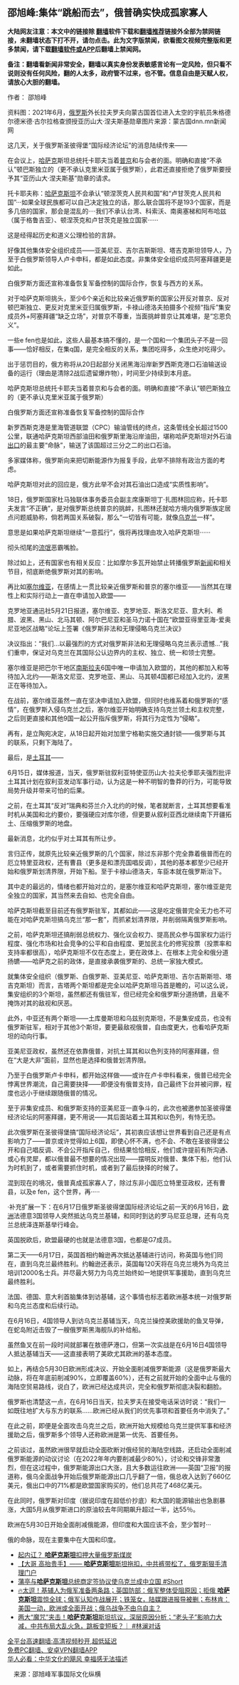  <!-- 面包屑导航 --> <h2>邵旭峰:集体“跳船而去”，俄普确实快成孤家寡人</h2> <p class="notice"><b>大陆网友注意：本文中的链接除 <a href="https://github.com/bannedbook/fanqiang" >翻墙</a>软件下载和<a href="https://github.com/killgcd/justmysocks/blob/master/README.md">翻墙推荐</a>链接外全部为禁网链接，未翻墙状态下打不开，请勿点击。此为文字版禁闻，欲看图文视频完整版和更多禁闻，请下载<a href="https://github.com/bannedbook/fanqiang">翻墙软件或APP</a>后翻墙上禁闻网。</p><p>备注：翻墙看新闻非常安全，翻墙以真实身份发表敏感言论有一定风险，但只看不说则没有任何风险，翻的人太多，政府管不过来，也不管。信息自由是天赋人权，请放心大胆的翻墙。</b></p>  <div class="entry"> <p>作者： 邵旭峰</p> <p id="conimg">资料图：2021年6月，<a href="https://www.bannedbook.org/bnews/tag/%e4%bf%84%e7%bd%97%e6%96%af/" class="st_tag internal_tag" rel="tag" title="标签 俄罗斯 下的日志">俄罗斯</a>外长拉夫罗夫向蒙古国首位进入太空的宇航员朱格德尔德米德·古尔拉格查颁授亚历山大·涅夫斯基勋章图片来源：蒙古国dnn.mn新闻网</p> <p>这几天，关于俄罗斯圣彼得堡“国际经济论坛”的消息陆续传来——</p> <p>在会议上，<a href="https://www.bannedbook.org/bnews/tag/%E5%93%88%E8%90%A8%E5%85%8B/" class="st_tag internal_tag" rel="tag" title="标签 哈萨克 下的日志">哈萨克</a>斯坦总统托卡耶夫当着<a href="https://www.bannedbook.org/bnews/tag/%e6%99%ae%e4%ba%ac/" class="st_tag internal_tag" rel="tag" title="标签 普京 下的日志">普京</a>和与会者的面。明确和直接“不承认”顿巴斯独立的（更不承认克里米亚属于俄罗斯），此君还直接拒绝了俄罗斯要授予其“亚历山大·涅夫斯基”勋章的请求。</p> <p>托卡耶夫称：<a href="https://www.bannedbook.org/bnews/tag/%e5%93%88%e8%90%a8%e5%85%8b%e6%96%af%e5%9d%a6/" class="st_tag internal_tag" rel="tag" title="标签 哈萨克斯坦 下的日志">哈萨克斯坦</a>不会承认“顿涅茨克人民共和国”和“卢甘茨克人民共和国”···如果全球民族都可以自己决定独立的话，那么联合国将不是193个国家，而是多几倍的国家，那会是混乱的····我们不承认台湾、科索沃、南奥塞梯和阿布哈兹（属于格鲁吉亚）、顿涅茨克和卢甘茨克是独立国家······</p> <p>这是经得起历史和道义公理检验的言辞。</p> <p>好像其他集体安全组织成员——亚美尼亚、吉尔吉斯斯坦、塔吉克斯坦领导人，乃至于白俄罗斯领导人卢卡申科，都是如此态度。非集体安全组织成员阿塞拜疆更是如此。</p> <p>白俄罗斯方面还宣称准备恢复军备控制的国际合作，恢复与西方的关系。</p> <p>对于哈萨克斯坦挑头，至少6个亲近和比较亲近俄罗斯的国家公开反对普京、反对顿巴斯独立、更反对克里米亚归属俄罗斯，卡禄山德洛夫拍摄多个视频“指斥”集安成员外+阿塞拜疆“缺乏立场”，对普京不尊重，当面挑衅普京让其难堪，是“忘恩负义”。</p> <p>一些e fen也是如此，这些人最基本搞不懂的，是一个国和一个集团头子不是一回事——恰好相反，在集q国，是完全相反的关系，集团吃得多，众生绝对吃得少。</p> <p>出于惩罚目的，俄方称将从20日起部分关闭黑海沿岸新罗西斯克港口石油输送设备的运行（理由是清除2战后遗留爆炸物），时间至少持续到本月底。</p> <p>哈萨克斯坦总统托卡耶夫当着普京和与会者的面。明确和直接“不承认”顿巴斯独立的（更不承认克里米亚属于俄罗斯）</p> <p>白俄罗斯方面还宣称准备恢复军备控制的国际合作</p> <p>新罗西斯克港是里海管道联盟（CPC）输油管线的终点，这条管线全长超过1500公里，联通哈萨克斯坦西部油田和俄罗斯里海沿岸油田，堪称哈萨克斯坦对外石油<a href="https://www.bannedbook.org/bnews/tag/%E5%87%BA%E5%8F%A3/" class="st_tag internal_tag" rel="tag" title="标签 出口 下的日志">出口</a>的最主要“命脉”，输送了该国超过三分之二的出口石油。</p>  <p>多家媒体称，俄罗斯向来把切断能源作为报复手段，此举不排除有政治方面的考虑。</p> <p>哈萨克斯坦对此的回应是，俄方此举不会对其石油出口造成“实质性影响”。</p> <p>18日，俄罗斯国家杜马独联体事务委员会副主席康斯坦丁·扎图林回应称，托卡耶夫发言“不正确”，是对俄罗斯总统普京的挑衅，扎图林还就哈方境内俄罗斯族定居点问题威胁称，倘若两国关系破裂，那么“一切皆有可能，就像<a href="https://www.bannedbook.org/bnews/tag/%e4%b9%8c%e5%85%8b%e5%85%b0/" class="st_tag internal_tag" rel="tag" title="标签 乌克兰 下的日志">乌克兰</a>一样”。</p> <p>意思是如果哈萨克斯坦继续“一意孤行”，俄将再找理由攻入哈萨克斯坦······</p> <p>彻头彻尾的<span class='wp_keywordlink'><a href="https://www.bannedbook.org/forum11/topic282.html" title="禁片：评中国共产党的流氓本性" target="_blank">流氓</a></span>恶霸嘴脸。</p> <p>除过如上，还有国家也有相关反应：比如摩尔多瓦开始禁止转播俄罗斯<span class='wp_keywordlink_affiliate'><a href="https://www.bannedbook.org/" title="新闻">新闻</a></span>和相关节目，彻底断绝俄罗斯对其的影响。</p> <p>再比如<a href="https://www.bannedbook.org/bnews/tag/%E5%A1%9E%E5%B0%94%E7%BB%B4%E4%BA%9A/" class="st_tag internal_tag" rel="tag" title="标签 塞尔维亚 下的日志">塞尔维亚</a>，在感情上一贯比较亲近俄罗斯和普京的塞尔维亚——当然其在理性上和实际行动上一直在申请加入欧盟——</p> <p>克罗地亚通迅社5月21日报道，塞尔维亚、克罗地亚、斯洛文尼亚、意大利、希腊、波黑、黑山、北马其顿、阿尔巴尼亚和圣马力诺十国在“欧盟亚得里亚海-爱奥尼亚地区战略”论坛上签署《俄罗斯非法和无理侵略乌克兰决议》</p> <p>决议指出：“我们…以最强烈的方式对俄罗斯非法和无理侵略乌克兰表示遗憾…”我们重申，保证对乌克兰在其国际公认边界内的主权、独立、统一和领士完整。</p> <p>塞尔维亚是把巴尔干地区<span class='wp_keywordlink'><a href="https://www.bannedbook.org/forum2/topic1341.html" title="南斯拉夫的实验 1948-1974" target="_blank">南斯拉夫</a></span>6国中唯一申请加入欧盟的，其他的都加入和等待加入北约——斯洛文尼亚、克罗地亚、黑山、马其顿4国都已经加入北约，波黑正在等待加入。</p> <p>在战前，塞尔维亚虽然一直在坚决申请加入欧盟，但同时也维系着和俄罗斯的“感情”，在俄罗斯入侵乌克兰之后，塞尔维亚开始明确支持乌克兰领土和主权完整，之后则更直接和其他9国一起公开指斥俄罗斯，将其行为定性为“侵略”。</p> <p>再有，是立陶宛决定，从18日起开始对加里宁格勒实施交通封锁——俄罗斯与其的联系，只剩下海陆了。</p> <p>最后，是<a href="https://www.bannedbook.org/bnews/tag/%e5%9c%9f%e8%80%b3%e5%85%b6/" class="st_tag internal_tag" rel="tag" title="标签 土耳其 下的日志">土耳其</a>——</p> <p>6月15日，媒体报道，当天，俄罗斯驻叙利亚特使亚历山大·拉夫伦季耶夫强烈批评土耳其计划在叙利亚发动军事行动，认为这是一种不明智的鲁莽的行为，可能导致局势升级并带来可怕的后果。</p>  <p>之前，在土耳其“反对”瑞典和芬兰介入北约的时候，笔者就断言，土耳其想要看准时机从美国和北约要价，要强硬应对库尔德，但更要从叙利亚西北继续南下开疆拓土、压缩俄罗斯的地盘。</p> <p>最新消息，北约似乎对土耳其有所让步。</p> <p>言归正传，就原先比较亲近俄罗斯的几个国家，除过东非那个完全靠着俄普而在的厄立特里亚政权，还有曹县（更多是和漂亮国唱反调），其他的基本都至少已经开始和俄罗斯划清界限，开始下船。至于卡禄山德洛夫，车臣本就在俄罗斯治下。</p> <p>其中走的最远的，情绪也都开始对立的，是塞尔维亚和哈萨克斯坦，塞尔维亚是完全独立的国家，其当然来去自如、也完全自由。</p> <p>哈萨克斯坦截至目前还有俄罗斯驻军，其都如此——这是吃定俄普完全无力也不可能在对哈萨克斯坦搞乌克兰“那一套”，而抓紧划清界限，并削弱隔离俄罗斯影响。</p> <p>之前，哈萨克斯坦还搞削弱总统权力、强化议会权力、提高民众参与国家权力运行程度、强化市场和社会竞争的公平和自由程度、更加民主化的修宪投票（投票率和支持率都很高），哈萨克斯坦不仅在态度上，更在政体上、在根本上完全和俄分道扬镳——哈萨克之前的政体，是直接承袭俄罗斯的、总统一家独大模式。</p> <p>就集体安全组织（俄罗斯、白俄罗斯、亚美尼亚、哈萨克斯坦、吉尔吉斯斯坦、塔吉克斯坦）而言，吉塔两个斯坦都是完全以哈萨克斯坦马首是瞻的，可以这么说，集安组织的3个斯坦，虽然都还有俄驻军，但已经完全和俄罗斯分道扬镳，且毫不掩饰对其的敌视和厌恶。</p> <p>此外，中亚还有两个斯坦——土库曼斯坦和乌兹别克斯坦，不是集安成员，也没有俄罗斯驻军，相对于其他3个斯坦，要更最敌视俄普，自由度更大，也看哈萨克斯坦的动向行事。</p> <p>亚美尼亚政权，虽然还在依靠俄普，对抗土耳其和以色列支持的阿塞拜疆，但在“大是大非”面前，显然也是选择和俄普划清界限。</p> <p>乃至于白俄罗斯卢卡申科，都开始这样做——或许在卢卡申科看来，俄普已经完全悖离世界潮流，自己需要抉择——即便没有俄普支持，自己最终下台并被问罪，程度也远小于继续跟随俄普的情况。</p> <p>至于非集安成员、和俄罗斯支持的亚美尼亚一直争斗的，此次也被邀参加圣彼得堡经济论坛的阿塞拜疆，更不用说——其后面站着土耳其和以色列，有恃无恐。</p> <p>此次俄罗斯在圣彼得堡搞“国际经济论坛”，其初衷应该想让世界看到自己还是有点影响力了——普京或许觉得如上6国，即使心怀不满，也不会、不敢在圣彼得堡公开和自己唱反调、不会公开指斥自己，但结果恰恰相反，他们或许提前有所沟通、或心有灵犀，都以俄普最不想要的情况出现——摆明反对俄普、集体下船，他们认为时机到了，或者需要抓住时机，或者到了最后抉择的时候了。</p> <p>混到现在的境况，俄普真成孤家寡人了，除过东非小国厄立特里亚政权，还有曹县，以及e fen，这个世界，再·····</p> <p>·补充扩展一下：在6月17日俄罗斯圣彼得堡国际经济论坛之前一天的6月16日，<a href="https://www.bannedbook.org/bnews/tag/%e6%ac%a7%e6%b4%b2/" class="st_tag internal_tag" rel="tag" title="标签 欧洲 下的日志">欧洲</a>法德意3国领导人突然抵达乌克兰基辅，和同时到达的罗马尼亚总理，还有乌克兰总统泽连斯基举行峰会。</p>  <p>英国脱欧后，欧盟最硬的也就是法德意3国，也都是G7成员。</p> <p>第二天——6月17日，英国首相约翰逊再次抵达基辅进行访问，称英国与他们同在，直到乌克兰最终胜利。约翰逊还表示，英国每120天将在乌克兰境外为乌克兰培训12000名士兵。并尽最大努力为乌克兰始终如一地提供军事援助，直到乌克兰最终胜利。</p> <p>法国、德国、意大利首脑集体到访基辅，这个事情也标志着欧洲基本统一对俄罗斯和乌克兰态度和后续行动。</p> <p>在6月16日，4国领导人到访乌克兰基辅当天，乌克兰操控美欧援助的鱼叉导弹，在蛇岛附近击毁了一艘俄罗斯黑海舰队的补给船。</p> <p>虽然鱼叉在前一段时间就部署在敖德萨港口，但第一次实战是在6月16日4国领导人抵达基辅当天——这直接表明了美欧尤其欧洲的基本态度。</p> <p>如上，再结合5月30日欧洲形成决议、开始全面削减俄罗斯能源（这是俄罗斯最大动脉，将在年底前削减90%，立即覆盖60%），还有之前就开始的全面中止与俄的海陆空贸易路线，说白了，欧洲已经达成共识，完全和俄罗斯彻底决裂和翻脸。</p> <p>俄罗斯也清楚这一点，在6月16日当天，拉夫罗夫在接受电话采访时说：“我们一如既往地扩大与东方的联系……欧洲已经从我们的优先事项和首要任务中消失了。”</p> <p>在此之前，即便是全面攻击乌克兰之后，欧洲开始大规模给乌克兰提供军事和经济援助之后，俄罗斯多个领导人还称欧洲是第一优先、首要任务。</p> <p>之前谈过，虽然欧洲很早就启动全面砍断对俄经贸的海陆空线路，还启动全面削减俄罗斯能源的动议讨论（在2022年年内要削减最少80%），讨论和交锋非常激烈，但在这过程中，俄罗斯能源出口大涨，且大多数运往欧洲——英国“卫报”的报道称，俄乌全面战争开始后俄罗斯能源出口几乎翻了一倍，俄总收入达到了660亿美元，俄出口中的71%都是欧盟国家购买的，他们总共花了468亿美元。</p> <p>在此同时，俄罗斯对印度（据说印度在超低价抄底）和大国的能源输出也急剧暴涨，大国5月从俄罗斯进口的原油较去年同期飙升超过一半，达55％。</p> <p>欧洲在5月30日开始全面削减俄能源，但印度和大国应该不会，至少暂时···</p> <p>俄的命脉，现在主要集中在大国和印度。</p> <div id="taboola-mid-1"></div>  <ul class='op-related-articles' title='相关阅读'> <li><a href='https://www.bannedbook.org/bnews/cnnews/20220621/1748290.html' target='_blank'>起内讧？ <b>哈萨克斯坦</b>扣押大量俄罗斯煤炭</a></li> <li><a href='https://www.bannedbook.org/bnews/bannedvideo/20220407/1715725.html' target='_blank'>【大哥 高抬贵手】—— <b>哈萨克斯坦</b>斯坦拖扣，中共裤带松了，俄罗斯狠手清理门户</a></li> <li><a href='https://www.bannedbook.org/bnews/bannedvideo/20220403/1714223.html' target='_blank'>蒲亭与<b>哈萨克斯坦</b>总统商定签协议使乌克兰成中立国 #Short</a></li> <li><a href='https://www.bannedbook.org/bnews/bannedvideo/20220306/1700862.html' target='_blank'>🔥太逗！基辅人为俄军准备两条路；英国防部：俄军整体受阻原因；拒俄 <b>哈萨克斯坦</b>震惊全球；俄军认知作战展开；铁笼女，陆媒跟进报导被删；布林肯：美国一动，欧洲或全面开战；俄乌战争不由乌自主？</a></li> <li><a href='https://www.bannedbook.org/bnews/bannedvideo/20220109/1688590.html' target='_blank'>两大“魔咒”夹击！<b>哈萨克斯坦</b>斯坦抗议，深层原因分析；“老头子”影响力大减，中共布局大乱火急，跳板变短板？｜ #林澜对话</a></li> </ul> <p class="texttj"> <a href="https://github.com/bannedbook/fanqiang/wiki/V2ray%E6%9C%BA%E5%9C%BA" target="_blank">全平台高速翻墙:高清视频秒开,超低延迟</a><br/> <a href="https://github.com/bannedbook/fanqiang/wiki/%E7%A6%81%E9%97%BB%E7%BD%91%E5%AE%89%E5%8D%93%E7%BF%BB%E5%A2%99%E6%96%B0%E9%97%BBAPP" target="_blank">免费PC翻墙、安卓VPN翻墙APP</a><br/> <a href="https://www.bannedbook.org/bnews/comments/20220220/1694796.html" target="_blank">华人必看：中华文化的飓风 幸福感无法描述</a> </p><p class="src-info">　来源：邵旭峰军事国际文化纵横 </p> <a name='sharetosocial'></a>  <div style="margin-bottom:5px;padding-bottom:5px;clear:both"> <div id="archive-pix-1" class="banner-ads"> <!-- AuctionX Display platform tag START --> <div id="27602x728x90x621x_ADSLOT1" clicktrack="%%CLICK_URL_ESC%%"></div>  <!-- AuctionX Display platform tag END --> </div> <div id="archive-pix-2" class="banner-ads"> <!-- AuctionX Display platform tag START --> <div id="27556x300x250x621x_ADSLOT1" clicktrack="%%CLICK_URL_ESC%%" style="margin:0 auto;text-align:center"></div>  <!-- AuctionX Display platform tag END --> </div> </div>  <div id="archive-pix-1" class="banner-ads"> <!-- AuctionX Display platform tag START --> <div id="27603x728x90x621x_ADSLOT1" clicktrack="%%CLICK_URL_ESC%%"></div>  <!-- AuctionX Display platform tag END --> </div> </div><!--END ENTRY--> 